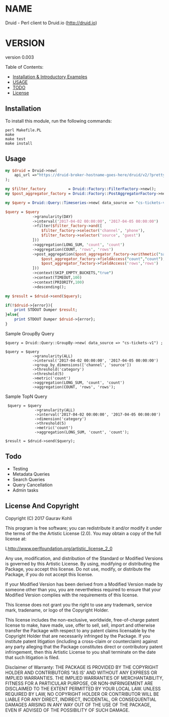 # NAME

Druid - Perl client to Druid.io (http://druid.io)

# VERSION

version 0.003

Table of Contents:

- [Installation & Introductory Examples](#installation)
- [USAGE](#usage)
- [TODO](#todo)
- [License](#license)

Installation
------------

To install this module, run the following commands:

	perl Makefile.PL
	make
	make test
	make install


Usage
------------

```perl
my $druid = Druid->new(
	api_url =>"https://druid-broker-hostname-goes-here/druid/v2/?pretty"
);

my $filter_factory          = Druid::Factory::FilterFactory->new();
my $post_aggregator_factory = Druid::Factory::PostAggregatorFactory->new();

my $query = Druid::Query::Timeseries->new( data_source => "cs-tickets-v1") ;

$query = $query
            ->granularity(DAY)
            ->interval('2017-04-02 00:00:00', '2017-04-05 00:00:00')
            ->filter($filter_factory->and([
                $filter_factory->selector('channel', 'phone'),
                $filter_factory->selector('source', 'guest')
            ]))
            ->aggregation(LONG_SUM, 'count', 'count')
            ->aggregation(COUNT, 'rows', 'rows')
            ->post_aggregation($post_aggregator_factory->arithmetic("sample_divide",DIVIDE,[
                $post_aggregator_factory->fieldAccess("count","count"),
                $post_aggregator_factory->fieldAccess('rows','rows')
            ]))
            ->context(SKIP_EMPTY_BUCKETS,"true")
            ->context(TIMEOUT,100)
            ->context(PRIORITY,100)
            ->descending();

my $result = $druid->send($query);

if(!$druid->{error}){
    print STDOUT Dumper $result;
}else{
    print STDOUT Dumper $druid->{error};
}
```

Sample GroupBy Query
```
$query = Druid::Query::GroupBy->new( data_source => "cs-tickets-v1") ;

$query = $query
            ->granularity(ALL)
            ->interval('2017-04-02 00:00:00', '2017-04-05 00:00:00')
            ->group_by_dimensions(['channel', 'source'])
            ->threshold('category')
            ->threshold(5)
            ->metric('count')
            ->aggregation(LONG_SUM, 'count', 'count')
            ->aggregation(COUNT, 'rows', 'rows');

```

Sample TopN Query

```
 $query = $query
             ->granularity(ALL)
             ->interval('2017-04-02 00:00:00', '2017-04-05 00:00:00')
             ->dimension('category')
             ->threshold(5)
             ->metric('count')
             ->aggregation(LONG_SUM, 'count', 'count');

$result = $druid->send($query);
```

Todo
------------
* Testing
* Metadata Queries
* Search Queries
* Query Cancellation
* Admin tasks

License And Copyright
------------

Copyright (C) 2017 Gaurav Kohli

This program is free software; you can redistribute it and/or modify it
under the terms of the the Artistic License (2.0). You may obtain a
copy of the full license at:

L<http://www.perlfoundation.org/artistic_license_2_0>

Any use, modification, and distribution of the Standard or Modified
Versions is governed by this Artistic License. By using, modifying or
distributing the Package, you accept this license. Do not use, modify,
or distribute the Package, if you do not accept this license.

If your Modified Version has been derived from a Modified Version made
by someone other than you, you are nevertheless required to ensure that
your Modified Version complies with the requirements of this license.

This license does not grant you the right to use any trademark, service
mark, tradename, or logo of the Copyright Holder.

This license includes the non-exclusive, worldwide, free-of-charge
patent license to make, have made, use, offer to sell, sell, import and
otherwise transfer the Package with respect to any patent claims
licensable by the Copyright Holder that are necessarily infringed by the
Package. If you institute patent litigation (including a cross-claim or
counterclaim) against any party alleging that the Package constitutes
direct or contributory patent infringement, then this Artistic License
to you shall terminate on the date that such litigation is filed.

Disclaimer of Warranty: THE PACKAGE IS PROVIDED BY THE COPYRIGHT HOLDER
AND CONTRIBUTORS "AS IS' AND WITHOUT ANY EXPRESS OR IMPLIED WARRANTIES.
THE IMPLIED WARRANTIES OF MERCHANTABILITY, FITNESS FOR A PARTICULAR
PURPOSE, OR NON-INFRINGEMENT ARE DISCLAIMED TO THE EXTENT PERMITTED BY
YOUR LOCAL LAW. UNLESS REQUIRED BY LAW, NO COPYRIGHT HOLDER OR
CONTRIBUTOR WILL BE LIABLE FOR ANY DIRECT, INDIRECT, INCIDENTAL, OR
CONSEQUENTIAL DAMAGES ARISING IN ANY WAY OUT OF THE USE OF THE PACKAGE,
EVEN IF ADVISED OF THE POSSIBILITY OF SUCH DAMAGE.
